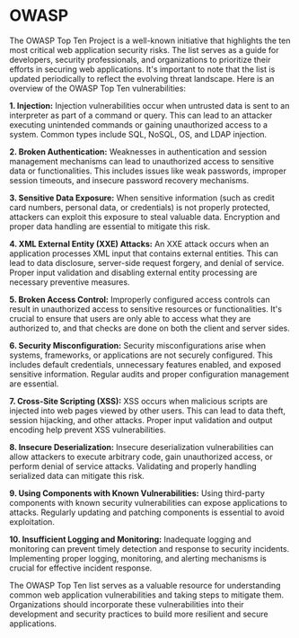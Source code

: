 # OWASP

The OWASP Top Ten Project is a well-known initiative that highlights the ten most critical web application security risks. The list serves as a guide for developers, security professionals, and organizations to prioritize their efforts in securing web applications. It's important to note that the list is updated periodically to reflect the evolving threat landscape. Here is an overview of the OWASP Top Ten vulnerabilities:

**1. Injection:** Injection vulnerabilities occur when untrusted data is sent to an interpreter as part of a command or query. This can lead to an attacker executing unintended commands or gaining unauthorized access to a system. Common types include SQL, NoSQL, OS, and LDAP injection.

**2. Broken Authentication:** Weaknesses in authentication and session management mechanisms can lead to unauthorized access to sensitive data or functionalities. This includes issues like weak passwords, improper session timeouts, and insecure password recovery mechanisms.

**3. Sensitive Data Exposure:** When sensitive information (such as credit card numbers, personal data, or credentials) is not properly protected, attackers can exploit this exposure to steal valuable data. Encryption and proper data handling are essential to mitigate this risk.

**4. XML External Entity (XXE) Attacks:** An XXE attack occurs when an application processes XML input that contains external entities. This can lead to data disclosure, server-side request forgery, and denial of service. Proper input validation and disabling external entity processing are necessary preventive measures.

**5. Broken Access Control:** Improperly configured access controls can result in unauthorized access to sensitive resources or functionalities. It's crucial to ensure that users are only able to access what they are authorized to, and that checks are done on both the client and server sides.

**6. Security Misconfiguration:** Security misconfigurations arise when systems, frameworks, or applications are not securely configured. This includes default credentials, unnecessary features enabled, and exposed sensitive information. Regular audits and proper configuration management are essential.

**7. Cross-Site Scripting (XSS):** XSS occurs when malicious scripts are injected into web pages viewed by other users. This can lead to data theft, session hijacking, and other attacks. Proper input validation and output encoding help prevent XSS vulnerabilities.

**8. Insecure Deserialization:** Insecure deserialization vulnerabilities can allow attackers to execute arbitrary code, gain unauthorized access, or perform denial of service attacks. Validating and properly handling serialized data can mitigate this risk.

**9. Using Components with Known Vulnerabilities:** Using third-party components with known security vulnerabilities can expose applications to attacks. Regularly updating and patching components is essential to avoid exploitation.

**10. Insufficient Logging and Monitoring:** Inadequate logging and monitoring can prevent timely detection and response to security incidents. Implementing proper logging, monitoring, and alerting mechanisms is crucial for effective incident response.

The OWASP Top Ten list serves as a valuable resource for understanding common web application vulnerabilities and taking steps to mitigate them. Organizations should incorporate these vulnerabilities into their development and security practices to build more resilient and secure applications.
